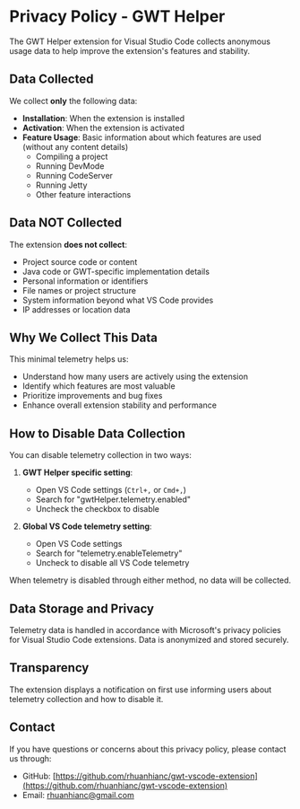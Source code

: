 # Privacy Policy - GWT Helper

The GWT Helper extension for Visual Studio Code collects anonymous usage data to help improve the extension's features and stability.

## Data Collected

We collect **only** the following data:

- **Installation**: When the extension is installed
- **Activation**: When the extension is activated
- **Feature Usage**: Basic information about which features are used (without any content details)
  - Compiling a project
  - Running DevMode
  - Running CodeServer
  - Running Jetty
  - Other feature interactions

## Data NOT Collected

The extension **does not collect**:

- Project source code or content
- Java code or GWT-specific implementation details
- Personal information or identifiers
- File names or project structure
- System information beyond what VS Code provides
- IP addresses or location data

## Why We Collect This Data

This minimal telemetry helps us:

- Understand how many users are actively using the extension
- Identify which features are most valuable
- Prioritize improvements and bug fixes
- Enhance overall extension stability and performance

## How to Disable Data Collection

You can disable telemetry collection in two ways:

1. **GWT Helper specific setting**:
   - Open VS Code settings (`Ctrl+,` or `Cmd+,`)
   - Search for "gwtHelper.telemetry.enabled"
   - Uncheck the checkbox to disable

2. **Global VS Code telemetry setting**:
   - Open VS Code settings
   - Search for "telemetry.enableTelemetry"
   - Uncheck to disable all VS Code telemetry

When telemetry is disabled through either method, no data will be collected.

## Data Storage and Privacy

Telemetry data is handled in accordance with Microsoft's privacy policies for Visual Studio Code extensions. Data is anonymized and stored securely.

## Transparency

The extension displays a notification on first use informing users about telemetry collection and how to disable it.

## Contact

If you have questions or concerns about this privacy policy, please contact us through:

- GitHub: [https://github.com/rhuanhianc/gwt-vscode-extension](https://github.com/rhuanhianc/gwt-vscode-extension)
- Email: [rhuanhianc@gmail.com](mailto:rhuanhianc@gmail.com)

